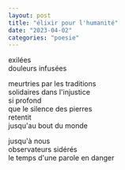 ```yaml
---
layout: post
title: "élixir pour l'humanité"
date: "2023-04-02"
categories: "poesie"
---
```


exilées  
douleurs infusées  

meurtries par les traditions  
solidaires dans l'injustice  
si profond  
que le silence des pierres  
retentit  
jusqu'au bout du monde  

jusqu'à nous  
observateurs sidérés  
le temps d'une parole en danger  
